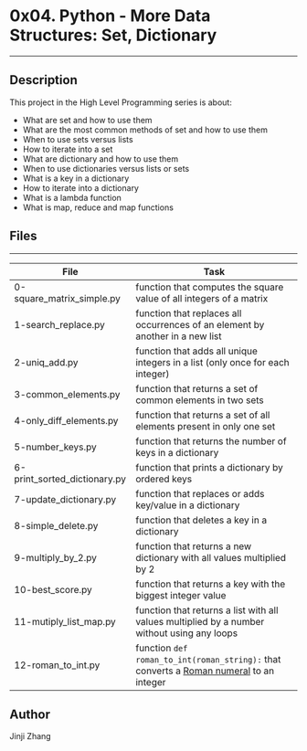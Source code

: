 # 0x04. Python - More Data Structures: Set, Dictionary


---
## Description
This project in the High Level Programming series is about:
* What are set and how to use them
* What are the most common methods of set and how to use them
* When to use sets versus lists
* How to iterate into a set
* What are dictionary and how to use them
* When to use dictionaries versus lists or sets
* What is a key in a dictionary
* How to iterate into a dictionary
* What is a lambda function
* What is map, reduce and map functions


## Files
---
File|Task
---|---
0-square_matrix_simple.py | function that computes the square value of all integers of a matrix
1-search_replace.py | function that replaces all occurrences of an element by another in a new list
2-uniq_add.py | function that adds all unique integers in a list (only once for each integer)
3-common_elements.py | function that returns a set of common elements in two sets
4-only_diff_elements.py | function that returns a set of all elements present in only one set
5-number_keys.py | function that returns the number of keys in a dictionary
6-print_sorted_dictionary.py | function that prints a dictionary by ordered keys
7-update_dictionary.py | function that replaces or adds key/value in a dictionary
8-simple_delete.py | function that deletes a key in a dictionary
9-multiply_by_2.py | function that returns a new dictionary with all values multiplied by 2
10-best_score.py | function that returns a key with the biggest integer value
11-mutiply_list_map.py | function that returns a list with all values multiplied by a number without using any loops
12-roman_to_int.py | function `def roman_to_int(roman_string):` that converts a [Roman numeral](https://en.wikipedia.org/wiki/Roman_numerals) to an integer

## Author
Jinji Zhang
